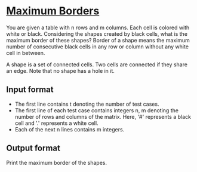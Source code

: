 # [Maximum Borders][link]

You are given a table with n rows and m columns. Each cell is colored with white or black. Considering the shapes created by black cells, what is the maximum border of these shapes? Border of a shape means the maximum number of consecutive black cells in any row or column without any white cell in between.

A shape is a set of connected cells. Two cells are connected if they share an edge. Note that no shape has a hole in it.

## Input format

- The first line contains t denoting the number of test cases.
- The first line of each test case contains integers n, m denoting the number of rows and columns of the matrix. Here, '#' represents a black cell and '.' represents a white cell.
- Each of the next n lines contains m integers.

## Output format

Print the maximum border of the shapes.

[link]: https://www.hackerearth.com/practice/basic-programming/input-output/basics-of-input-output/practice-problems/algorithm/maximum-border-9767e14c/
